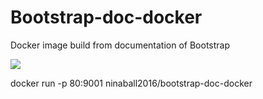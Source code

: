 # Bootstrap-doc-docker

Docker image build from documentation of Bootstrap

[![](https://images.microbadger.com/badges/image/ninaball2016/bootstrap-doc-docker.svg)](https://microbadger.com/images/ninaball2016/bootstrap-doc-docker "Get your own image badge on microbadger.com")

docker run -p 80:9001 ninaball2016/bootstrap-doc-docker
